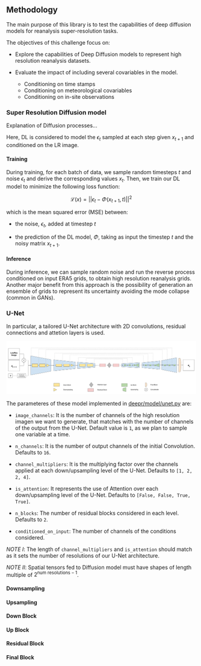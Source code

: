 
## Methodology

The main purpose of this library is to test the capabilities of deep diffusion models for reanalysis super-resolution tasks.

The objectives of this challenge focus on:

- Explore the capabilities of Deep Diffusion models to represent high resolution reanalysis datasets.

- Evaluate the impact of including several covariables in the model.

  - Conditioning on time stamps
  - Conditioning on meteorological covariables
  - Conditioning on in-site observations

### Super Resolution Diffusion model

Explanation of Diffusion processes...


Here, DL is considered to model the $\epsilon_t$ sampled at each step given $x_{t+1}$ and conditioned on the LR image. 

#### Training

During training, for each batch of data, we sample random timesteps $t$ and noise $\epsilon_{t}$ and derive the corresponding values $x_t$. Then, we train our DL model to minimize the following loss function:

$$ \mathcal{L} (x) = || \epsilon_{t} - \Phi \left(x_{t+1}, t \right) ||^2$$

which is the mean squared error (MSE) between:
- the noise, $\epsilon_{t}$, added at timestep $t$

- the prediction of the DL model, $\Phi$, taking as input the timestep $t$ and the noisy matrix $x_{t+1}$.


#### Inference

During inference, we can sample random noise and run the reverse process conditioned on input ERA5 grids, to obtain high resolution reanalysis grids. Another major benefit from this approach is the possibility of generation an ensemble of grids to represent its uncertainty avoiding the mode collapse (common in GANs). 


### U-Net

In particular, a tailored U-Net architecture with 2D convolutions, residual connections and attetion layers is used. 


![U-Net Architecture Diagram](./docs/_media/eps-U-Net%20diagram.svg)


The parameteres of these model implemented in [deepr/model/unet.py](deepr/model/unet.py) are:

- `image_channels`: It is the number of channels of the high resolution imagen we want to generate, that matches with the number of channels of the output from the U-Net. Default value is `1`, as we plan to sample one variable at a time.

- `n_channels`: It is the number of output channels of the initial Convolution. Defaults to `16`.

- `channel_multipliers`: It is the multiplying factor over the channels applied at each down/upsampling level of the U-Net. Defaults to `[1, 2, 2, 4]`.

- `is_attention`: It represents the use of Attention over each down/upsampling level of the U-Net. Defaults to `[False, False, True, True]`.

- `n_blocks`: The number of residual blocks considered in each level. Defaults to `2`.

- `conditioned_on_input`: The number of channels of the conditions considered.

*NOTE I*: The length of `channel_multipliers` and `is_attention` should match as it sets the number of resolutions of our U-Net architecture.

*NOTE II*: Spatial tensors fed to Diffusion model must have shapes of length multiple of $2^{\text{num resolutions} - 1}$.


#### Downsampling


#### Upsampling


#### Down Block


#### Up Block


#### Residual Block


#### Final Block